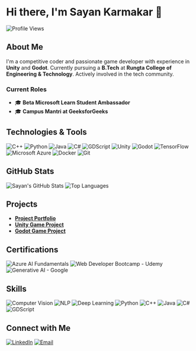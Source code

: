 # Hi there, I'm Sayan Karmakar 👋

![Profile Views](https://komarev.com/ghpvc/?username=Sayan-Dev731&color=brightgreen)

## About Me
I'm a competitive coder and passionate game developer with experience in **Unity** and **Godot**. Currently pursuing a **B.Tech** at **Rungta College of Engineering & Technology**. Actively involved in the tech community.

### Current Roles
- 🎓 **Beta Microsoft Learn Student Ambassador**
- 🎓 **Campus Mantri at GeeksforGeeks**

## Technologies & Tools
![C++](https://img.shields.io/badge/-C++-00599C?style=flat&logo=c%2B%2B&logoColor=white) 
![Python](https://img.shields.io/badge/-Python-3776AB?style=flat&logo=Python&logoColor=white) 
![Java](https://img.shields.io/badge/-Java-007396?style=flat&logo=Java&logoColor=white) 
![C#](https://img.shields.io/badge/-C%23-239120?style=flat&logo=C-Sharp&logoColor=white) 
![GDScript](https://img.shields.io/badge/-GDScript-478CBF?style=flat&logo=Godot-Engine&logoColor=white) 
![Unity](https://img.shields.io/badge/-Unity-000000?style=flat&logo=Unity&logoColor=white) 
![Godot](https://img.shields.io/badge/-Godot-478CBF?style=flat&logo=Godot-Engine&logoColor=white) 
![TensorFlow](https://img.shields.io/badge/-TensorFlow-FF6F00?style=flat&logo=TensorFlow&logoColor=white) 
![Microsoft Azure](https://img.shields.io/badge/-Microsoft%20Azure-0089D6?style=flat&logo=Microsoft%20Azure&logoColor=white) 
![Docker](https://img.shields.io/badge/-Docker-2496ED?style=flat&logo=Docker&logoColor=white) 
![Git](https://img.shields.io/badge/-Git-F05032?style=flat&logo=Git&logoColor=white)

## GitHub Stats
![Sayan's GitHub Stats](https://github-readme-stats.vercel.app/api?username=Sayan-Dev731&show_icons=true&theme=radical)
![Top Languages](https://github-readme-stats.vercel.app/api/top-langs/?username=Sayan-Dev731&layout=compact&theme=radical)

## Projects
- [**Project Portfolio**](https://sayan-dev731.github.io/MyWebsite/)
- [**Unity Game Project**](https://github.com/Sayan-Dev731/unity-game-project)
- [**Godot Game Project**](https://github.com/Sayan-Dev731/godot-game-project)

## Certifications
![Azure AI Fundamentals](https://img.shields.io/badge/-Microsoft%20Azure%20AI%20Fundamentals-0089D6?style=flat&logo=Microsoft-Azure&logoColor=white)
![Web Developer Bootcamp - Udemy](https://img.shields.io/badge/-Web%20Developer%20Bootcamp%20-%20Udemy-EC5252?style=flat&logo=Udemy&logoColor=white)
![Generative AI - Google](https://img.shields.io/badge/-Generative%20AI%20-%20Google-4285F4?style=flat&logo=Google&logoColor=white)

## Skills
![Computer Vision](https://img.shields.io/badge/-Computer%20Vision-3776AB?style=flat&logo=Python&logoColor=white) 
![NLP](https://img.shields.io/badge/-NLP-3776AB?style=flat&logo=Python&logoColor=white) 
![Deep Learning](https://img.shields.io/badge/-Deep%20Learning-FF6F00?style=flat&logo=TensorFlow&logoColor=white) 
![Python](https://img.shields.io/badge/-Python-3776AB?style=flat&logo=Python&logoColor=white) 
![C++](https://img.shields.io/badge/-C++-00599C?style=flat&logo=c%2B%2B&logoColor=white) 
![Java](https://img.shields.io/badge/-Java-007396?style=flat&logo=Java&logoColor=white) 
![C#](https://img.shields.io/badge/-C%23-239120?style=flat&logo=C-Sharp&logoColor=white) 
![GDScript](https://img.shields.io/badge/-GDScript-478CBF?style=flat&logo=Godot-Engine&logoColor=white)

## Connect with Me
[![LinkedIn](https://img.shields.io/badge/-LinkedIn-0077B5?style=flat&logo=LinkedIn&logoColor=white)](https://www.linkedin.com/in/sayan-karmakar-01239a242)
[![Email](https://img.shields.io/badge/-Email-D14836?style=flat&logo=Gmail&logoColor=white)](mailto:sayancodder731@gmail.com)
